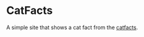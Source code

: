   # CatFacts

A simple site that shows a cat fact from the [catfacts](file:///C:/Users/HEB%20Lab%20I/Desktop/Cat-Facts/index.html).

